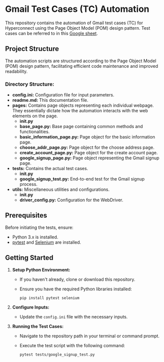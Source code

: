 # Gmail Test Cases (TC) Automation

This repository contains the automation of Gmail test cases (TC) for Hyperconnect using the Page Object Model (POM) design pattern. Test cases can be referred to in this 
[Google sheet](https://docs.google.com/spreadsheets/d/1A46Ju8NooTYNNOpMVlWRZYvgEOj5M-cTWn_lKyXVFJ8/edit#gid=0).

## Project Structure

The automation scripts are structured according to the Page Object Model (POM) design pattern, facilitating efficient code maintenance and improved readability.

### Directory Structure:

- **config.ini:** Configuration file for input parameters.
- **readme.md:** This documentation file.
- **pages:** Contains page objects representing each individual webpage. They essentially dictate how the automation interacts with the web elements on the page.
    - **__init__.py**
    - **base_page.py:** Base page containing common methods and functionalities.
    - **basic_information_page.py:** Page object for the basic information page.
    - **choose_addr_page.py:** Page object for the choose address page.
    - **create_account_page.py:** Page object for the create account page.
    - **google_signup_page.py:** Page object representing the Gmail signup page.
- **tests:** Contains the actual test cases.
    - **__init__.py**
    - **google_signup_test.py:** End-to-end test for the Gmail signup process.
- **utils:** Miscellaneous utilities and configurations.
    - **__init__.py**
    - **driver_config.py:** Configuration for the WebDriver.

## Prerequisites

Before initiating the tests, ensure:

- Python 3.x is installed.
- [pytest](https://docs.pytest.org/en/stable/) and [Selenium](https://pypi.org/project/selenium/) are installed.

## Getting Started

1. **Setup Python Environment:**
   
   - If you haven't already, clone or download this repository.
   - Ensure you have the required Python libraries installed:

     ```
     pip install pytest selenium 
     ```

2. **Configure Inputs:**
   
   - Update the `config.ini` file with the necessary inputs.

3. **Running the Test Cases:**

   - Navigate to the repository path in your terminal or command prompt.
   - Execute the test script with the following command:

     ```
     pytest tests/google_signup_test.py
     ```

